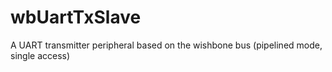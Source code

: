 # wbUartTxSlave
A UART transmitter peripheral based on the wishbone bus (pipelined mode, single access)
